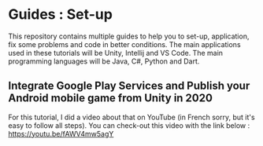 # Guides : Set-up
This repository contains multiple guides to help you to set-up, application, fix some problems and code in better conditions. The main applications used in these tutorials will be Unity, Intellij and VS Code. The main programming languages will be Java, C#, Python and Dart.
## Integrate Google Play Services and Publish your Android mobile game from Unity in 2020
For this tutorial, I did a video about that on YouTube (in French sorry, but it's easy to follow all steps). You can check-out this video with the link below : 
https://youtu.be/fAWV4mw5agY
